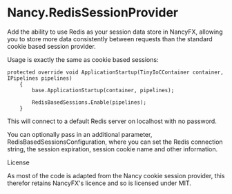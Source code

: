 Nancy.RedisSessionProvider
==========================

Add the ability to use Redis as your session data store in NancyFX, allowing you to store more data consistently between requests than the standard cookie based session provider.

Usage is exactly the same as cookie based sessions:

    protected override void ApplicationStartup(TinyIoCContainer container, IPipelines pipelines)
        {
            base.ApplicationStartup(container, pipelines);

            RedisBasedSessions.Enable(pipelines);
        }
        
        
This will connect to a default Redis server on localhost with no password.

You can optionally pass in an additional parameter, RedisBasedSessionsConfiguration, where you can set the Redis connection string, the session expiration, session cookie name and other information.

License

As most of the code is adapted from the Nancy cookie session provider, this therefor retains NancyFX's licence and so is licensed under MIT.
